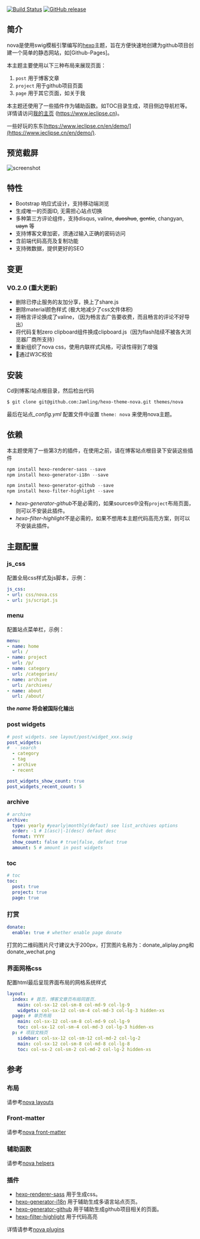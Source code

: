 [![Build Status](https://travis-ci.org/Jamling/hexo-theme-nova.svg?branch=master)](https://travis-ci.org/Jamling/hexo-theme-nova)
[![GitHub release](https://img.shields.io/github/release/jamling/hexo-theme-nova.svg)](https://github.com/Jamling/hexo-theme-nova/releases/latest)


## 简介 ##

nova是使用swig模板引擎编写的[hexo](https://hexo.io)主题，旨在方便快速地创建为github项目创建一个简单的静态网站，如[Github-Pages]。

本主题主要使用以下三种布局来展现页面：

 1. `post` 用于博客文章
 2. `project` 用于github项目页面
 3. `page` 用于其它页面，如关于我

本主题还使用了一些插件作为辅助函数。如TOC目录生成，项目侧边导航栏等。详情请访问[我的主页](https://www.ieclipse.cn) (https://www.ieclipse.cn)。

一些好玩的东东[https://www.ieclipse.cn/en/demo/](https://www.ieclipse.cn/en/demo/).

## 预览截屏

![screenshot](https://raw.githubusercontent.com/Jamling/hexo-theme-nova/master/screenshots/bootstrap.png)

## 特性

- Bootstrap 响应式设计，支持移动端浏览
- 生成唯一的页面ID, 无需担心站点切换
- 多种第三方评论组件，支持disqus, valine, ~~duoshuo~~, ~~gentie~~, changyan, ~~uayn~~ 等
- 支持博客文章加密，须通过输入正确的密码访问
- 含前端代码高亮及复制功能
- 支持微数据，提供更好的SEO

## 变更 

### V0.2.0 (重大更新)

- 删除已停止服务的友加分享，换上了share.js
- 删除material颜色样式 (极大地减少了css文件体积)
- 将畅言评论换成了valine，（因为畅言去广告要收费，而且畅言的评论不好导出）
- 将代码复制zero clipboard组件换成clipboard.js（因为flash陆续不被各大浏览器厂商所支持）
- 重新组织了nova css，使用内联样式风格，可读性得到了增强
- 通过W3C校验

## 安装
Cd到博客/站点根目录，然后检出代码
```bash
$ git clone git@github.com:Jamling/hexo-theme-nova.git themes/nova
```
最后在站点<var>_config.yml</var> 配置文件中设置 `theme: nova` 来使用nova主题。

## 依赖
本主题使用了一些第3方的插件，在使用之前，请在博客站点根目录下安装这些插件

```powershell
npm install hexo-renderer-sass --save
npm install hexo-generator-i18n --save

npm install hexo-generator-github --save
npm install hexo-filter-highlight --save
```

- <var>hexo-generator-github</var>不是必需的，如果sources中没有`project`布局页面，则可以不安装此插件。
- <var>hexo-filter-highlight</var>不是必需的，如果不想用本主题代码高亮方案，则可以不安装此插件。

## 主题配置

### js_css
配置全局css样式及js脚本，示例：
```yaml
js_css:
- url: css/nova.css
- url: js/script.js
```
### menu
配置站点菜单栏，示例：
```yaml
menu:
- name: home
  url: /
- name: project
  url: /p/
- name: category
  url: /categories/
- name: archive
  url: /archives/
- name: about
  url: /about/
```
**the <var>name</var> 将会被国际化输出**

### post widgets
```yaml
# post widgets. see layout/post/widget_xxx.swig
post_widgets:
#  - search
  - category
  - tag
  - archive
  - recent

post_widgets_show_count: true
post_widgets_recent_count: 5
```

### archive
```yaml
# archive
archive:
  type: yearly #yearly|monthly(defaut) see list_archives options
  order: -1 # 1(asc)|-1(desc) defaut desc
  format: YYYY
  show_count: false # true|false, defaut true
  amount: 5 # amount in post widgets
```

### toc
```yaml
# toc
toc:
  post: true
  project: true
  page: true
```

### 打赏
```yaml
donate:
  enable: true # whether enable page donate
```
打赏的二维码图片尺寸建议大于200px，打赏图片名称为：donate_aliplay.png和donate_wechat.png

### 界面网格css
配置html最后呈现界面布局的网格系统样式

```yaml
layout:
  index: # 首页，博客文章页布局同首页.
    main: col-sx-12 col-sm-8 col-md-9 col-lg-9
    widgets: col-sx-12 col-sm-4 col-md-3 col-lg-3 hidden-xs
  page: # 单页布局
    main: col-sx-12 col-sm-8 col-md-9 col-lg-9
    toc: col-sx-12 col-sm-4 col-md-3 col-lg-3 hidden-xs
  p: # 项目文档页
    sidebar: col-sx-12 col-sm-12 col-md-2 col-lg-2
    main: col-sx-12 col-sm-8 col-md-8 col-lg-8
    toc: col-sx-2 col-sm-2 col-md-2 col-lg-2 hidden-xs

```

## 参考
### 布局
请参考[nova layouts](https://ieclipse.cn/p/hexo-theme-nova/layouts.html)

### Front-matter
请参考[nova front-matter](https://ieclipse.cn/p/hexo-theme-nova/front-matter.html)

### 辅助函数
请参考[nova helpers](https://ieclipse.cn/p/hexo-theme-nova/helpers.html)

### 插件

- [hexo-renderer-sass] 用于生成css。
- [hexo-generator-i18n] 用于辅助生成多语言站点页页。
- [hexo-generator-github] 用于辅助生成github项目相关的页面。
- [hexo-filter-highlight] 用于代码高亮

详情请参考[nova plugins](https://ieclipse.cn/p/hexo-theme-nova/plugins.html)

[lodash]: https://github.com/lodash/lodash
[cheerio]: https://github.com/cheeriojs/cheerio
[hexo-renderer-sass]: https://github.com/knksmith57/hexo-renderer-sass
[hexo-generator-github]: https://github.com/Jamling/hexo-generator-github/
[hexo-generator-i18n]: https://github.com/Jamling/hexo-generator-i18n/
[hexo-filter-highlight]: https://github.com/Jamling/hexo-filter-highlight/
